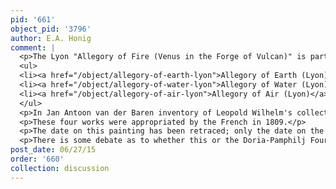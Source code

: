 ```yaml
---
pid: '661'
object_pid: '3796'
author: E.A. Honig
comment: |
  <p>The Lyon "Allegory of Fire (Venus in the Forge of Vulcan)" is part of a series of the elements which Jan Brueghel painted between 1606-1611. See Also:</p>
  <ul>
  <li><a href="/object/allegory-of-earth-lyon">Allegory of Earth (Lyon)</a> </li>
  <li><a href="/object/allegory-of-water-lyon">Allegory of Water (Lyon)</a></li>
  <li><a href="/object/allegory-of-air-lyon">Allegory of Air (Lyon)</a></li>
  </ul>
  <p>In Jan Antoon van der Baren inventory of Leopold Wilhelm's collection, 1659, f.235r: "435,36,37 unndt 438.  Vier Landschäfftel von Öhlfarb auf Holcz, warin die vier Elementen mit underschiedlichen schönen Sachen.  Die Ramen schartz unndt die innere Leistel verguldt, jedes 2 Spann 6 Finger hoch und 4 Span 4 Finger braidt.  Original von vom Brügel."   Cited Lyons 1991, p.30 n.1, quoting Berger 1883, p.CXXXVII.  The measurements equal about 54.1 x 91.5, so I suppose they measured the frames along with the painting: this makes sense as measurements are c.8 cm larger each direction rather than proportionally different.    </p>
  <p>These four works were appropriated by the French in 1809.</p>
  <p>The date on this painting has been retraced; only the date on the Fire in this series is absolutely secure and according to the museum catalog it reads 1606 although Ertz still dates it as ca. 1611.</p>
  <p>There is some debate as to whether this or the Doria-Pamphilj Four Elements series is the prime version. Buijs in the Lyons catalogue says neither is the original; Werche says that this is the prime version. The Lyons paintings have recently been restored. There are many pentimenti, especially in the parts by Van Balen.</p>
post_date: 06/27/15
order: '660'
collection: discussion
---
```

